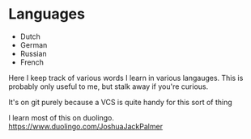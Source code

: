 # Languages

- Dutch
- German
- Russian
- French

Here I keep track of various words I learn in various langauges. This is probably only useful to me, but stalk away if you're curious.

It's on git purely because a VCS is quite handy for this sort of thing 

I learn most of this on duolingo.  https://www.duolingo.com/JoshuaJackPalmer
